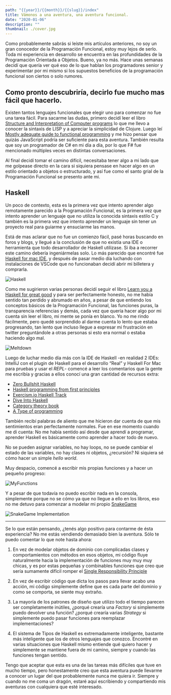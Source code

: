 ```yaml
---
path: "{{year}}/{{month}}/{{slug}}/index"
title: Vámonos a una aventura, una aventura funcional.
date: "2020-01-06"
description: ""
thumbnail: ./cover.jpg
---
```


Como probablemente sabrás si leíste mis artículos anteriores, no soy un gran conocedor de la Programación Funcional, estoy muy lejos de serlo. Toda mi experiencia en desarrollo se encuentra en las profundidades de la Programación Orientada a Objetos. Bueno, ya no más. Hace unas semanas decidí que quería ver qué eso de lo que hablan los programadores senior y experimentar por mi mismo si los supuestos beneficios de la programación funcional son ciertos o solo rumores.

## Como pronto descubriría, decirlo fue mucho mas fácil que hacerlo.

Existen tantos lenguajes funcionales que elegir uno para comenzar no fue una tarea fácil. Para sacarme las dudas, primero decidí leer el libro [Structure and Interpretation of Computer programs](https://web.mit.edu/alexmv/6.037/sicp.pdf) lo que me llevo a conocer la sintaxis de LISP y a apreciar la simplicidad de Clojure. Luego leí [Mostly adequate guide to functional programming](https://mostly-adequate.gitbooks.io/mostly-adequate-guide/) y me hizo pensar que quizás JavaScript podría ser suficiente para esta aventura. También resulta que soy un programador de C# en mi día a día, por lo que F# fue mencionado múltiples veces en distintas conversaciones.

Al final decidí tomar el camino difícil, necesitaba tener algo a mi lado que me golpease directo en la cara si siquiera pensase en hacer algo en un estilo orientado a objetos o estructurado, y así fue como el santo grial de la Programación Funcional se presento ante mi.

## Haskell

Un poco de contexto, esta es la primera vez que intento aprender algo remotamente parecido a la Programación Funcional, es la primera vez que intento aprender un lenguaje que no utiliza la conocida sintaxis estilo C y también es la primera vez que intento aprender un lenguaje sin tener un proyecto real para guiarme y ensuciarme las manos.

Está de mas aclarar que no fue un comienzo fácil, pasé horas buscando en foros y blogs, y llegué a la conclusión de que no existía una IDE o herramienta que todo desarrollador de Haskell utilizase. Si iba a recorrer este camino debería ingeniármelas solo. Lo más parecido que encontré fue [Haskell for mac IDE](http://haskellformac.com/), y después de pasar medio día luchando con instalaciones de VSCode que no funcionaban decidí abrir mi billetera y comprarla.

![Haskell](https://thepracticaldev.s3.amazonaws.com/i/72lqto1aiijvmcwbr5z5.jpg)

Como me sugirieron varias personas decidí seguir el libro [Learn you a Haskell for great good](http://learnyouahaskell.com/) y para ser perfectamente honesto, no me había sentido tan perdido y abrumado en años, a pesar de que entiendo los conceptos básicos de la Programación Funcional, las funciones puras, la transparencia referencias y demás, cada vez que quería hacer algo por mi cuenta sin leer el libro, mi mente se ponía en blanco. Yo no me rindo fácilmente, pero quedé sorprendido al darme cuenta lo lento que estaba progresando, tan lento que incluso llegue a expresar mi frustración en twitter preguntándole a otras personas si esto era normal o estaba haciendo algo mal.

![Meltdown](https://thepracticaldev.s3.amazonaws.com/i/z81liau0yfay0rhjtlz6.png)

Luego de luchar medio día más con la IDE de Haskell -en realidad 2 IDEs: IntelliJ con el plugin de Haskell para el desarrollo “Real” y Haskell For Mac para pruebas y usar el _REPL_- comencé a leer los comentarios que la gente me escribía y gracias a ellos conocí una gran cantidad de recursos extra:

- [Zero Bullshit Haskell](https://github.com/alpacaaa/zero-bullshit-haskell)
- [Haskell programming from first principles](https://haskellbook.com/)
- [Exercism.io Haskell Track](https://exercism.io/tracks/haskell)
- [Dive Into Haskell](https://github.com/politrons/Dive_into_Haskell)
- [Category theory book](https://bartoszmilewski.com/)
- [A Type of programming](https://atypeofprogramming.com/)

También recibí palabras de aliento que me hicieron dar cuenta de que mis sentimientos eran perfectamente normales. Fue en ese momento cuando me di cuenta: No me había sentido así desde que aprendí a programar, aprender Haskell es básicamente como aprender a hacer todo de nuevo.

No se pueden asignar variables, no hay loops, no se puede cambiar el estado de las variables, no hay clases ni objetos, ¿recursión? Ni siquiera sé cómo hacer un simple _hello world_.

Muy despacio, comencé a escribir mis propias funciones y a hacer un pequeño progreso:

![MyFunctions](https://thepracticaldev.s3.amazonaws.com/i/u2uzndrny114btn7baj6.png)

Y a pesar de que todavía no puedo escribir nada en la consola, simplemente porque no se cómo ya que no llegue a ello en los libros, eso no me detuvo para comenzar a modelar mi propio [SnakeGame](https://elgoog.im/snake/)

![SnakeGame Implementation](https://thepracticaldev.s3.amazonaws.com/i/nsbpocena561oan3zbj1.png)

---

Se lo que están pensando, ¿tenés algo positivo para contarme de ésta experiencia? No me estás vendiendo demasiado bien la aventura. Sólo te puedo comentar lo que note hasta ahora:

1. En vez de modelar objetos de dominio con complicadas clases y comportamientos con métodos en esos objetos, mi código fluye naturalmente hacia la implementación de funciones muy muy muy chicas, y es por estas pequeñas y combinables funciones que creo que sería sumamente difícil romper el [Single Responsibility Principle](https://en.wikipedia.org/wiki/Single_responsibility_principle)

2. En vez de escribir código que dicta los pasos para llevar acabo una acción, mi código simplemente define que es cada parte del dominio y como se comporta, se siente muy extraño.

3. La mayoría de los patrones de diseño que utilizo todo el tiempo parecen ser completamente inútiles, ¿porqué crearía una _Factory_ si simplemente puedo devolver una función? ¿porqué crearía varias _Strategy_ si simplemente puedo pasar funciones para reemplazar implementaciones?

4. El sistema de Tipos de Haskell es extremadamente inteligente, bastante más inteligente que los de otros lenguajes que conozco. Encontré en varias situaciones que Haskell mismo entiende qué quiero hacer y simplemente se mantiene fuera de mi camino, siempre y cuando las funciones tengan sentido.

Tengo que aceptar que esta es una de las tareas más difíciles que tuve en mucho tiempo, pero honestamente creo que esta aventura puede llevarme a conocer un lugar del que probablemente nunca me quiera ir. Siempre y cuando no me coma un dragón, estaré aquí escribiendo y compartiendo mis aventuras con cualquiera que esté interesado.
